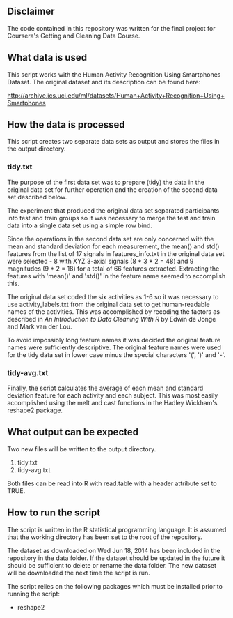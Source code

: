 
Disclaimer
------------------
The code contained in this repository was written for the final project for Coursera's Getting and Cleaning Data Course.


What data is used
---------------------------
This script works with the Human Activity Recognition Using Smartphones Dataset. The original dataset and its description can be found here:

http://archive.ics.uci.edu/ml/datasets/Human+Activity+Recognition+Using+Smartphones


How the data is processed
-------------------------------------------
This script creates two separate data sets as output and stores the files in the output directory.

### tidy.txt

The purpose of the first data set was to prepare (tidy) the data in the original data set for further operation and the creation of the second data set described below.

The experiment that produced the original data set separated participants into test and train groups so it was necessary to merge the test and train data into a single data set using a simple row bind. 

Since the operations in the second data set are only concerned with the mean and standard deviation for each measurement, the mean() and std() features from the list of 17 signals in features_info.txt in the original data set were selected - 8 with XYZ 3-axial signals (8 * 3 * 2 = 48) and 9 magnitudes (9 * 2 = 18) for a total of 66 features extracted. Extracting the features with 'mean()' and 'std()' in the feature name seemed to accomplish this.

The original data set coded the six activities as 1-6 so it was necessary to use activity_labels.txt from the original data set to get human-readable names of the activities. This was accomplished by recoding the factors as described in *An Introduction to Data Cleaning With R* by Edwin de Jonge and Mark van der Lou.

To avoid impossibly long feature names it was decided the original feature names were sufficiently descriptive. The original feature names were used for the tidy data set in lower case minus the special characters '(', ')' and '-'.

### tidy-avg.txt

Finally, the script calculates the average of each mean and standard deviation feature for each activity and each subject. This was most easily accomplished using the melt and cast functions in the Hadley Wickham's reshape2 package.


What output can be expected
--------------------------------------------
Two new files will be written to the output directory.

1. tidy.txt
2. tidy-avg.txt

Both files can be read into R with read.table with a header attribute set to TRUE.


How to run the script
-----------------------------------
The script is written in the R statistical programming language. It is assumed that the working directory has been set to the root of the repository.

The dataset as downloaded on Wed Jun 18, 2014 has been included in the repository in the data folder. If the dataset should be updated in the future it should be sufficient to delete or rename the data folder. The new dataset will be downloaded the next time the script is run.

The script relies on the following packages which must be installed prior to running the script:

* reshape2

